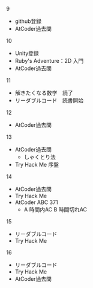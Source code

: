 9
- github登録
- AtCoder過去問

10
- Unity登録
- Ruby's Adventure：2D 入門
- AtCoder過去問

11
- 解きたくなる数学　読了
- リーダブルコード　読書開始

12
- AtCoder過去問

13
- AtCoder過去問
  - しゃくとり法
- Try Hack Me 序盤

14
- AtCoder過去問
- Try Hack Me
- AtCoder ABC 371
  - A 時間内AC B 時間切れAC
 
15
- リーダブルコード
- Try Hack Me
  
16
- リーダブルコード
- Try Hack Me
- AtCoder過去問
